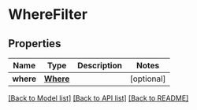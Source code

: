 # WhereFilter

## Properties
Name | Type | Description | Notes
------------ | ------------- | ------------- | -------------
**where** | [**Where**](Where.md) |  | [optional] 

[[Back to Model list]](../README.md#documentation-for-models) [[Back to API list]](../README.md#documentation-for-api-endpoints) [[Back to README]](../README.md)

